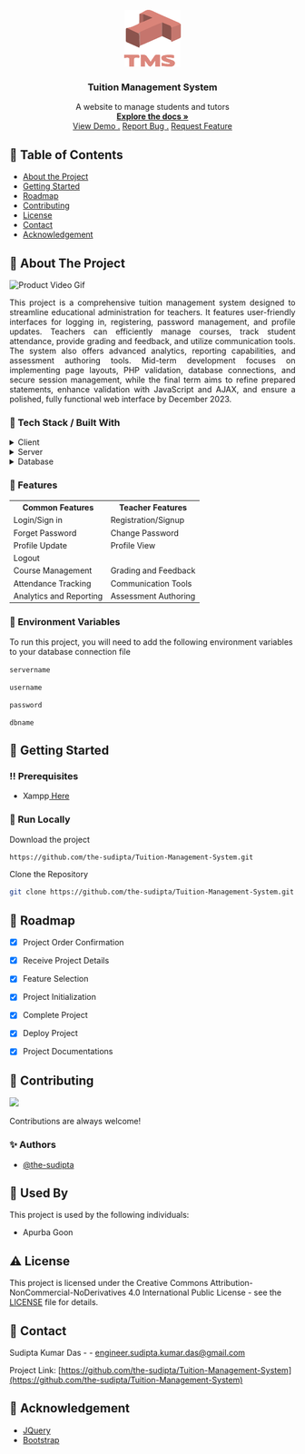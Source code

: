 <br/>
<div align="center">
<a href="#">
<img src="https://raw.githubusercontent.com/the-sudipta/Tuition-Management-System/main/DOCUMENTATIONS/images/Tuition%20management%20System%20Logo.png" alt="Logo" width="100" height="100">
</a>
<h3 align="center">Tuition Management System</h3>
<p align="center">
A website to manage students and tutors
<br/>
<a href="https://github.com/the-sudipta/Tuition-Management-System/raw/main/DOCUMENTATIONS/Project_Manual_Tuition-Management-System.pdf" download>
    <strong>Explore the docs »</strong>
</a>

<br/>
<a href="https://tuition-management-system.sudiptakumar.com/">View Demo .</a>  
<a href="https://github.com/the-sudipta/Tuition-Management-System/issues">Report Bug .</a>
<a href="https://github.com/the-sudipta/Tuition-Management-System/issues">Request Feature</a>
</p>
</div>

## :notebook_with_decorative_cover: Table of Contents

- [About the Project](#star2-about-the-project)
- [Getting Started](#toolbox-getting-started)
- [Roadmap](#compass-roadmap)
- [Contributing](#wave-contributing)
- [License](#warning-license)
- [Contact](#handshake-contact)
- [Acknowledgement](#gem-acknowledgement)

 ## :star2: About The Project

![Product Video Gif](https://github.com/the-sudipta/Tuition-Management-System/blob/main/DOCUMENTATIONS/images/Tuition%20management%20System%20trial.gif?raw=true?raw=true)

<p style="text-align: justify;">
    This project is a comprehensive tuition management system designed to streamline educational administration for teachers. 
    It features user-friendly interfaces for logging in, registering, password management, and profile updates. Teachers can 
    efficiently manage courses, track student attendance, provide grading and feedback, and utilize communication tools. The 
    system also offers advanced analytics, reporting capabilities, and assessment authoring tools. Mid-term development focuses
    on implementing page layouts, PHP validation, database connections, and secure session management, while the final term 
    aims to refine prepared statements, enhance validation with JavaScript and AJAX, and ensure a polished, fully functional 
    web interface by December 2023.
</p>

### :hammer: Tech Stack / Built With

<details> 
  <summary>Client</summary> 
  <ul>
    <li><a href="https://developer.mozilla.org/en-US/docs/Web/HTML">HTML</a></li>
    <li><a href="https://developer.mozilla.org/en-US/docs/Web/CSS">CSS</a></li>
    <li><a href="https://developer.mozilla.org/en-US/docs/Web/JavaScript">JavaScript</a></li>
  </ul> 
</details>

<details> 
  <summary>Server</summary> 
  <ul>
    <li><a href="https://www.php.net/">PHP</a></li>
  </ul> 
</details>

<details> 
  <summary>Database</summary> 
  <ul>
    <li><a href="https://www.mysql.com/">MySQL</a></li>
  </ul> 
</details>

### :dart: Features

<div align="center">
  <table>
    <tr>
      <th>Common Features</th>
      <th>Teacher Features</th>
    </tr>
    <tr>
      <td>Login/Sign in</td>
      <td>Registration/Signup</td>
    </tr>
    <tr>
      <td>Forget Password</td>
      <td>Change Password</td>
    </tr>
    <tr>
      <td>Profile Update</td>
      <td>Profile View</td>
    </tr>
    <tr>
      <td>Logout</td>
      <td></td>
    </tr>
    <tr>
      <td>Course Management</td>
      <td>Grading and Feedback</td>
    </tr>
    <tr>
      <td>Attendance Tracking</td>
      <td>Communication Tools</td>
    </tr>
    <tr>
      <td>Analytics and Reporting</td>
      <td>Assessment Authoring</td>
    </tr>
  </table>
</div>



### :key: Environment Variables
To run this project, you will need to add the following environment variables to your database connection file

`servername`


`username`


`password`


`dbname`


## :toolbox: Getting Started

### :bangbang: Prerequisites

- Xampp<a href="https://www.apachefriends.org/download.html"> Here</a>

### :running: Run Locally

Download the project

```bash
https://github.com/the-sudipta/Tuition-Management-System.git
```

Clone the Repository
```bash
git clone https://github.com/the-sudipta/Tuition-Management-System.git
```



## :compass: Roadmap


* [x] Project Order Confirmation
* [x] Receive Project Details
* [x] Feature Selection
* [x] Project Initialization
* [x] Complete Project
* [x] Deploy Project
* [x] Project Documentations


## :wave: Contributing

<a href="https://github.com/the-sudipta/Tuition-Management-System/graphs/contributors"> <img src="https://contrib.rocks/image?repo=Louis3797/awesome-readme-template" /> </a>

Contributions are always welcome!

### :sparkles: Authors
- [@the-sudipta](https://www.github.com/the-sudipta)

## :busts_in_silhouette: Used By

This project is used by the following individuals:

- Apurba Goon


## :warning: License

This project is licensed under the Creative Commons Attribution-NonCommercial-NoDerivatives 4.0 International Public License - see the [LICENSE](LICENSE) file for details.

## :handshake: Contact

Sudipta Kumar Das - - engineer.sudipta.kumar.das@gmail.com

Project Link: [https://github.com/the-sudipta/Tuition-Management-System](https://github.com/the-sudipta/Tuition-Management-System)

## :gem: Acknowledgement
- [JQuery](https://jquery.com/)
- [Bootstrap](https://getbootstrap.com/)
